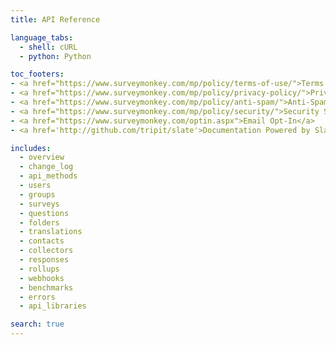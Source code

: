 ```yaml
---
title: API Reference

language_tabs:
  - shell: cURL
  - python: Python

toc_footers:
- <a href="https://www.surveymonkey.com/mp/policy/terms-of-use/">Terms of Use</a>
- <a href="https://www.surveymonkey.com/mp/policy/privacy-policy/">Privacy Policy</a>
- <a href="https://www.surveymonkey.com/mp/policy/anti-spam/">Anti-Spam Policy</a>
- <a href="https://www.surveymonkey.com/mp/policy/security/">Security Statement</a>
- <a href="https://www.surveymonkey.com/optin.aspx">Email Opt-In</a>
- <a href='http://github.com/tripit/slate'>Documentation Powered by Slate</a>

includes:
  - overview
  - change_log
  - api_methods
  - users
  - groups
  - surveys
  - questions
  - folders
  - translations
  - contacts
  - collectors
  - responses
  - rollups
  - webhooks
  - benchmarks
  - errors
  - api_libraries

search: true
---
```

